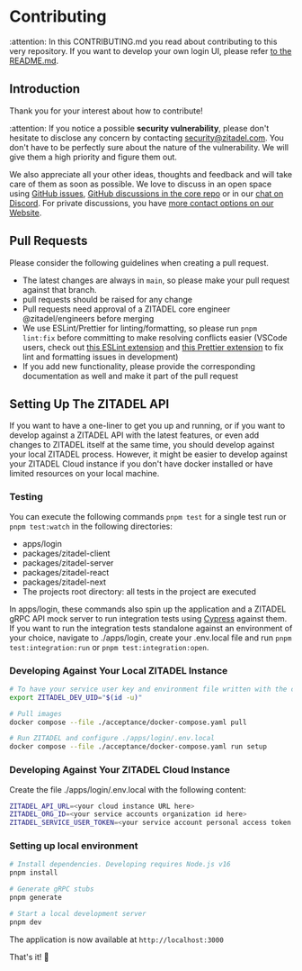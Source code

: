 # Contributing

:attention: In this CONTRIBUTING.md you read about contributing to this very repository.
If you want to develop your own login UI, please refer [to the README.md](./README.md).

## Introduction

Thank you for your interest about how to contribute!

:attention: If you notice a possible **security vulnerability**, please don't hesitate to disclose any concern by contacting [security@zitadel.com](mailto:security@zitadel.com).
You don't have to be perfectly sure about the nature of the vulnerability.
We will give them a high priority and figure them out.

We also appreciate all your other ideas, thoughts and feedback and will take care of them as soon as possible.
We love to discuss in an open space using [GitHub issues](https://github.com/zitadel/typescript/issues),
[GitHub discussions in the core repo](https://github.com/zitadel/zitadel/discussions)
or in our [chat on Discord](https://zitadel.com/chat).
For private discussions,
you have [more contact options on our Website](https://zitadel.com/contact).

## Pull Requests

Please consider the following guidelines when creating a pull request.

- The latest changes are always in `main`, so please make your pull request against that branch.
- pull requests should be raised for any change
- Pull requests need approval of a ZITADEL core engineer @zitadel/engineers before merging
- We use ESLint/Prettier for linting/formatting, so please run `pnpm lint:fix` before committing to make resolving conflicts easier (VSCode users, check out [this ESLint extension](https://marketplace.visualstudio.com/items?itemName=dbaeumer.vscode-eslint) and [this Prettier extension](https://marketplace.visualstudio.com/items?itemName=esbenp.prettier-vscode) to fix lint and formatting issues in development)
- If you add new functionality, please provide the corresponding documentation as well and make it part of the pull request

## Setting Up The ZITADEL API

If you want to have a one-liner to get you up and running,
or if you want to develop against a ZITADEL API with the latest features,
or even add changes to ZITADEL itself at the same time,
you should develop against your local ZITADEL process.
However, it might be easier to develop against your ZITADEL Cloud instance
if you don't have docker installed
or have limited resources on your local machine.

### Testing

You can execute the following commands `pnpm test` for a single test run or `pnpm test:watch` in the following directories:

- apps/login
- packages/zitadel-client
- packages/zitadel-server
- packages/zitadel-react
- packages/zitadel-next
- The projects root directory: all tests in the project are executed

In apps/login, these commands also spin up the application and a ZITADEL gRPC API mock server to run integration tests using [Cypress](https://www.cypress.io/) against them.
If you want to run the integration tests standalone against an environment of your choice, navigate to ./apps/login, create your .env.local file and run `pnpm test:integration:run` or `pnpm test:integration:open`.

### Developing Against Your Local ZITADEL Instance

```sh
# To have your service user key and environment file written with the correct ownership, export your current users ID.
export ZITADEL_DEV_UID="$(id -u)"

# Pull images
docker compose --file ./acceptance/docker-compose.yaml pull

# Run ZITADEL and configure ./apps/login/.env.local
docker compose --file ./acceptance/docker-compose.yaml run setup
```

### Developing Against Your ZITADEL Cloud Instance

Create the file ./apps/login/.env.local with the following content:
```sh
ZITADEL_API_URL=<your cloud instance URL here>
ZITADEL_ORG_ID=<your service accounts organization id here>
ZITADEL_SERVICE_USER_TOKEN=<your service account personal access token here>
```

### Setting up local environment

```sh
# Install dependencies. Developing requires Node.js v16
pnpm install

# Generate gRPC stubs
pnpm generate

# Start a local development server
pnpm dev
```

The application is now available at `http://localhost:3000`

That's it! 🎉
